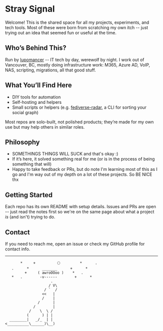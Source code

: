 # Stray Signal

Welcome! This is the shared space for all my projects, experiments, and tech tools. Most of these were born from scratching my own itch --  just trying out an idea that seemed fun or useful at the time.

## Who’s Behind This?

Run by [lupomancer](https://github.com/lupomancer) -- IT tech by day, werewolf by night.
I work out of Vancouver, BC, mostly doing infrastructure work: M365, Azure AD, VoIP, NAS, scripting, migrations, all that good stuff.

## What You’ll Find Here

- DIY tools for automation
- Self-hosting and helpers
- Small scripts or helpers (e.g. [fediverse-radar](https://github.com/StraySignal/fediverse-radar), a CLI for sorting your social graph)

Most repos are solo-built, not polished products; they’re made for my own use but may help others in similar roles.

## Philosophy

- SOMETHINGS THINGS WILL SUCK and that's okay :)
- If it’s here, it solved something real for me (or is in the process of being something that will)  
- Happy to take feedback or PRs, but do note I'm learning most of this as I go and I'm way out of my depth on a lot of these projects. So BE NICE thx

## Getting Started

Each repo has its own README with setup details. Issues and PRs are open -- just read the notes first so we're on the same page about what a project *is* (and isn't) trying to do.

## Contact

If you need to reach me, open an issue or check my GitHub profile for contact info.

---

```
       *     +          🌕         *      .
   .      *      _______      +      *
         +     ( awroOOoo )    *   .
   *   .        -v------        +      *
                     .               
                    / V\
                  / `  /
                 <<   |
                 /    |
               /      |
             /        |
           /    \  \ /
          (      ) | |
  ________|   _/_  | |
<__________\______)\__)
```

